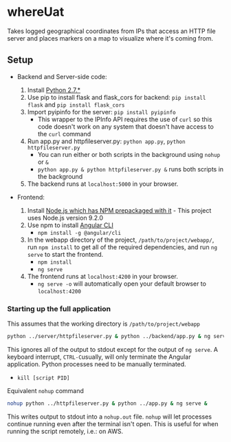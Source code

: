 whereUat
========

Takes logged geographical coordinates from IPs that access an HTTP file server and places markers on a map to visualize where it's coming from.

## Setup

- Backend and Server-side code:

    1. Install [Python 2.7.*](https://www.python.org/)
    2. Use pip to install flask and flask_cors for backend: `pip install flask` and `pip install flask_cors`
	3. Import pyipinfo for the server: `pip install pyipinfo`
		- This wrapper to the IPInfo API requires the use of `curl` so this code doesn't work on any system that 
		  doesn't have access to the `curl` command
    4. Run app.py and httpfileserver.py: `python app.py`, `python httpfileserver.py`
		- You can run either or both scripts in the background using `nohup` or `&`
		- `python app.py & python httpfileserver.py &` runs both scripts in the background
    5. The backend runs at `localhost:5000` in your browser.

- Frontend:
	
	1. Install [Node.js which has NPM prepackaged with it](https://nodejs.org/en/) - This project uses Node.js version 9.2.0
	2. Use npm to install [Angular CLI](https://cli.angular.io/)
		- `npm install -g @angular/cli`
	3. In the webapp directory of the project, `/path/to/project/webapp/`, run `npm install` to get all of the required dependencies, and run `ng serve` to start the frontend.
		- `npm install`
		- `ng serve`
	4. The frontend runs at `localhost:4200` in your browser.
		- `ng serve -o` will automatically open your default browser to `localhost:4200`

### Starting up the full application

This assumes that the working directory is `/path/to/project/webapp`

```bash
python ../server/httpfileserver.py & python ../backend/app.py & ng serve
```

This ignores all of the output to stdout except for the output of `ng serve`. A keyboard interrupt, `CTRL-C`usually, will only terminate the Angular application. Python processes need to be manually terminated. 

- `kill [script PID]`

Equivalent `nohup` command

```bash
nohup python ../httpfileserver.py & python ../app.py & ng serve &
```

This writes output to stdout into a `nohup.out` file. `nohup` will let processes continue running even after the terminal isn't open. This is useful for when running the script remotely, i.e.: on AWS.
